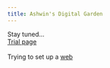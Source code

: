 ```yaml
---
title: Ashwin's Digital Garden
---
```


Stay tuned...\
[Trial page](Trial.md)\
\
Trying to set up a [web](webtrial.md)